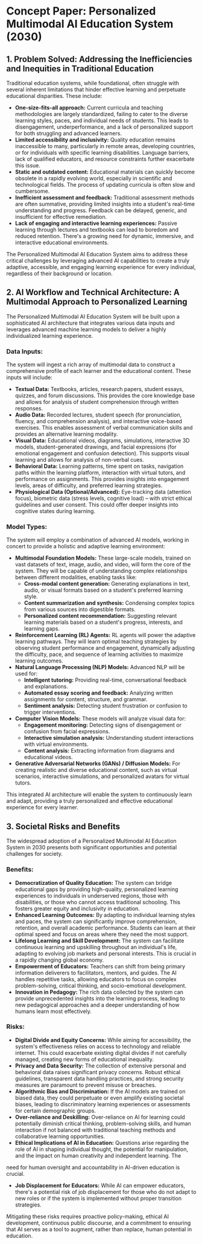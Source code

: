 
# Concept Paper: Personalized Multimodal AI Education System (2030)

## 1. Problem Solved: Addressing the Inefficiencies and Inequities in Traditional Education

Traditional education systems, while foundational, often struggle with several inherent limitations that hinder effective learning and perpetuate educational disparities. These include:

*   **One-size-fits-all approach:** Current curricula and teaching methodologies are largely standardized, failing to cater to the diverse learning styles, paces, and individual needs of students. This leads to disengagement, underperformance, and a lack of personalized support for both struggling and advanced learners.
*   **Limited accessibility and inclusivity:** Quality education remains inaccessible to many, particularly in remote areas, developing countries, or for individuals with specific learning disabilities. Language barriers, lack of qualified educators, and resource constraints further exacerbate this issue.
*   **Static and outdated content:** Educational materials can quickly become obsolete in a rapidly evolving world, especially in scientific and technological fields. The process of updating curricula is often slow and cumbersome.
*   **Inefficient assessment and feedback:** Traditional assessment methods are often summative, providing limited insights into a student's real-time understanding and progress. Feedback can be delayed, generic, and insufficient for effective remediation.
*   **Lack of engaging and interactive learning experiences:** Passive learning through lectures and textbooks can lead to boredom and reduced retention. There's a growing need for dynamic, immersive, and interactive educational environments.

The Personalized Multimodal AI Education System aims to address these critical challenges by leveraging advanced AI capabilities to create a truly adaptive, accessible, and engaging learning experience for every individual, regardless of their background or location.



## 2. AI Workflow and Technical Architecture: A Multimodal Approach to Personalized Learning

The Personalized Multimodal AI Education System will be built upon a sophisticated AI architecture that integrates various data inputs and leverages advanced machine learning models to deliver a highly individualized learning experience.

### Data Inputs:

The system will ingest a rich array of multimodal data to construct a comprehensive profile of each learner and the educational content. These inputs will include:

*   **Textual Data:** Textbooks, articles, research papers, student essays, quizzes, and forum discussions. This provides the core knowledge base and allows for analysis of student comprehension through written responses.
*   **Audio Data:** Recorded lectures, student speech (for pronunciation, fluency, and comprehension analysis), and interactive voice-based exercises. This enables assessment of verbal communication skills and provides an alternative learning modality.
*   **Visual Data:** Educational videos, diagrams, simulations, interactive 3D models, student-generated drawings, and facial expressions (for emotional engagement and confusion detection). This supports visual learning and allows for analysis of non-verbal cues.
*   **Behavioral Data:** Learning patterns, time spent on tasks, navigation paths within the learning platform, interaction with virtual tutors, and performance on assignments. This provides insights into engagement levels, areas of difficulty, and preferred learning strategies.
*   **Physiological Data (Optional/Advanced):** Eye-tracking data (attention focus), biometric data (stress levels, cognitive load) – with strict ethical guidelines and user consent. This could offer deeper insights into cognitive states during learning.

### Model Types:

The system will employ a combination of advanced AI models, working in concert to provide a holistic and adaptive learning environment:

*   **Multimodal Foundation Models:** These large-scale models, trained on vast datasets of text, image, audio, and video, will form the core of the system. They will be capable of understanding complex relationships between different modalities, enabling tasks like:
    *   **Cross-modal content generation:** Generating explanations in text, audio, or visual formats based on a student's preferred learning style.
    *   **Content summarization and synthesis:** Condensing complex topics from various sources into digestible formats.
    *   **Personalized content recommendation:** Suggesting relevant learning materials based on a student's progress, interests, and learning gaps.
*   **Reinforcement Learning (RL) Agents:** RL agents will power the adaptive learning pathways. They will learn optimal teaching strategies by observing student performance and engagement, dynamically adjusting the difficulty, pace, and sequence of learning activities to maximize learning outcomes.
*   **Natural Language Processing (NLP) Models:** Advanced NLP will be used for:
    *   **Intelligent tutoring:** Providing real-time, conversational feedback and explanations.
    *   **Automated essay scoring and feedback:** Analyzing written assignments for content, structure, and grammar.
    *   **Sentiment analysis:** Detecting student frustration or confusion to trigger interventions.
*   **Computer Vision Models:** These models will analyze visual data for:
    *   **Engagement monitoring:** Detecting signs of disengagement or confusion from facial expressions.
    *   **Interactive simulation analysis:** Understanding student interactions with virtual environments.
    *   **Content analysis:** Extracting information from diagrams and educational videos.
*   **Generative Adversarial Networks (GANs) / Diffusion Models:** For creating realistic and diverse educational content, such as virtual scenarios, interactive simulations, and personalized avatars for virtual tutors.

This integrated AI architecture will enable the system to continuously learn and adapt, providing a truly personalized and effective educational experience for every learner.



## 3. Societal Risks and Benefits

The widespread adoption of a Personalized Multimodal AI Education System in 2030 presents both significant opportunities and potential challenges for society.

### Benefits:

*   **Democratization of Quality Education:** The system can bridge educational gaps by providing high-quality, personalized learning experiences to individuals in underserved regions, those with disabilities, or those who cannot access traditional schooling. This fosters greater equity and inclusivity in education.
*   **Enhanced Learning Outcomes:** By adapting to individual learning styles and paces, the system can significantly improve comprehension, retention, and overall academic performance. Students can learn at their optimal speed and focus on areas where they need the most support.
*   **Lifelong Learning and Skill Development:** The system can facilitate continuous learning and upskilling throughout an individual's life, adapting to evolving job markets and personal interests. This is crucial in a rapidly changing global economy.
*   **Empowerment of Educators:** Teachers can shift from being primary information deliverers to facilitators, mentors, and guides. The AI handles repetitive tasks, allowing educators to focus on complex problem-solving, critical thinking, and socio-emotional development.
*   **Innovation in Pedagogy:** The rich data collected by the system can provide unprecedented insights into the learning process, leading to new pedagogical approaches and a deeper understanding of how humans learn most effectively.

### Risks:

*   **Digital Divide and Equity Concerns:** While aiming for accessibility, the system's effectiveness relies on access to technology and reliable internet. This could exacerbate existing digital divides if not carefully managed, creating new forms of educational inequality.
*   **Privacy and Data Security:** The collection of extensive personal and behavioral data raises significant privacy concerns. Robust ethical guidelines, transparent data handling practices, and strong security measures are paramount to prevent misuse or breaches.
*   **Algorithmic Bias and Discrimination:** If the AI models are trained on biased data, they could perpetuate or even amplify existing societal biases, leading to discriminatory learning experiences or assessments for certain demographic groups.
*   **Over-reliance and Deskilling:** Over-reliance on AI for learning could potentially diminish critical thinking, problem-solving skills, and human interaction if not balanced with traditional teaching methods and collaborative learning opportunities.
*   **Ethical Implications of AI in Education:** Questions arise regarding the role of AI in shaping individual thought, the potential for manipulation, and the impact on human creativity and independent learning. The 


need for human oversight and accountability in AI-driven education is crucial.
*   **Job Displacement for Educators:** While AI can empower educators, there's a potential risk of job displacement for those who do not adapt to new roles or if the system is implemented without proper transition strategies.

Mitigating these risks requires proactive policy-making, ethical AI development, continuous public discourse, and a commitment to ensuring that AI serves as a tool to augment, rather than replace, human potential in education.

